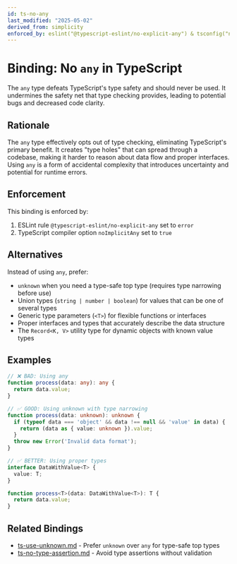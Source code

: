 ```yaml
---
id: ts-no-any
last_modified: "2025-05-02"
derived_from: simplicity
enforced_by: eslint("@typescript-eslint/no-explicit-any") & tsconfig("noImplicitAny")
---
```


# Binding: No `any` in TypeScript

The `any` type defeats TypeScript's type safety and should never be used. It undermines the safety net that type checking provides, leading to potential bugs and decreased code clarity.

## Rationale

The `any` type effectively opts out of type checking, eliminating TypeScript's primary benefit. It creates "type holes" that can spread through a codebase, making it harder to reason about data flow and proper interfaces. Using `any` is a form of accidental complexity that introduces uncertainty and potential for runtime errors.

## Enforcement

This binding is enforced by:

1. ESLint rule `@typescript-eslint/no-explicit-any` set to `error`
2. TypeScript compiler option `noImplicitAny` set to `true`

## Alternatives

Instead of using `any`, prefer:

- `unknown` when you need a type-safe top type (requires type narrowing before use)
- Union types (`string | number | boolean`) for values that can be one of several types
- Generic type parameters (`<T>`) for flexible functions or interfaces
- Proper interfaces and types that accurately describe the data structure
- The `Record<K, V>` utility type for dynamic objects with known value types

## Examples

```typescript
// ❌ BAD: Using any
function process(data: any): any {
  return data.value;
}

// ✅ GOOD: Using unknown with type narrowing
function process(data: unknown): unknown {
  if (typeof data === 'object' && data !== null && 'value' in data) {
    return (data as { value: unknown }).value;
  }
  throw new Error('Invalid data format');
}

// ✅ BETTER: Using proper types
interface DataWithValue<T> {
  value: T;
}

function process<T>(data: DataWithValue<T>): T {
  return data.value;
}
```

## Related Bindings

- [ts-use-unknown.md](./ts-use-unknown.md) - Prefer `unknown` over `any` for type-safe top types
- [ts-no-type-assertion.md](./ts-no-type-assertion.md) - Avoid type assertions without validation